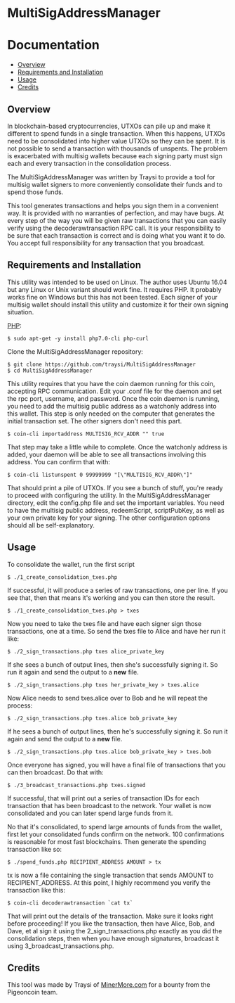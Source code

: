 MultiSigAddressManager
============

Documentation
=============

* [Overview](#overview)
* [Requirements and Installation](#installation)
* [Usage](#usage)
* [Credits](#credits)

Overview
--------

In blockchain-based cryptocurrencies, UTXOs can pile up and make it different to spend funds in a single transaction. When this happens, UTXOs need to be consolidated into higher value UTXOs so they can be spent. It is not possible to send a transaction with thousands of unspents. The problem is exacerbated with multisig wallets because each signing party must sign each and every transaction in the consolidation process.

The MultiSigAddressManager was written by Traysi to provide a tool for multisig wallet signers to more conveniently consolidate their funds and to spend those funds.

This tool generates transactions and helps you sign them in a convenient way. It is provided with no warranties of perfection, and may have bugs. At every step of the way you will be given raw transactions that you can easily verify using the decoderawtransaction RPC call. It is your responsibility to be sure that each transaction is correct and is doing what you want it to do. You accept full responsibility for any transaction that you broadcast.

Requirements and Installation
------------

This utility was intended to be used on Linux. The author uses Ubuntu 16.04 but any Linux or Unix variant should work fine. It requires PHP. It probably works fine on Windows but this has not been tested. Each signer of your multisig wallet should install this utility and customize it for their own signing situation.

[PHP](http://php.net):

    $ sudo apt-get -y install php7.0-cli php-curl

Clone the MultiSigAddressManager repository:

    $ git clone https://github.com/traysi/MultiSigAddressManager
    $ cd MultiSigAddressManager

This utility requires that you have the coin daemon running for this coin, accepting RPC communication. Edit your .conf file for the daemon and set the rpc port, username, and password. Once the coin daemon is running, you need to add the multisig public address as a watchonly address into this wallet. This step is only needed on the computer that generates the initial transaction set. The other signers don't need this part.

    $ coin-cli importaddress MULTISIG_RCV_ADDR "" true

That step may take a little while to complete. Once the watchonly address is added, your daemon will be able to see all transactions involving this address. You can confirm that with:

    $ coin-cli listunspent 0 99999999 "[\"MULTISIG_RCV_ADDR\"]"

That should print a pile of UTXOs. If you see a bunch of stuff, you're ready to proceed with configuring the utility. In the MultiSigAddressManager directory, edit the config.php file and set the important variables. You need to have the multisig public address, redeemScript, scriptPubKey, as well as your own private key for your signing. The other configuration options should all be self-explanatory.

Usage
-----

To consolidate the wallet, run the first script

    $ ./1_create_consolidation_txes.php 

If successful, it will produce a series of raw transactions, one per line. If you see that, then that means it's working and you can then store the result.

    $ ./1_create_consolidation_txes.php > txes

Now you need to take the txes file and have each signer sign those transactions, one at a time. So send the txes file to Alice and have her run it like:

    $ ./2_sign_transactions.php txes alice_private_key 

If she sees a bunch of output lines, then she's successfully signing it. So run it again and send the output to a **new** file.

    $ ./2_sign_transactions.php txes her_private_key > txes.alice

Now Alice needs to send txes.alice over to Bob and he will repeat the process:

    $ ./2_sign_transactions.php txes.alice bob_private_key 

If he sees a bunch of output lines, then he's successfully signing it. So run it again and send the output to a **new** file.

    $ ./2_sign_transactions.php txes.alice bob_private_key > txes.bob

Once everyone has signed, you will have a final file of transactions that you can then broadcast. Do that with:

    $ ./3_broadcast_transactions.php txes.signed

If successful, that will print out a series of transaction IDs for each transaction that has been broadcast to the network. Your wallet is now consolidated and you can later spend large funds from it.

No that it's consolidated, to spend large amounts of funds from the wallet, first let your consolidated funds confirm on the network. 100 confirmations is reasonable for most fast blockchains. Then generate the spending transaction like so:

    $ ./spend_funds.php RECIPIENT_ADDRESS AMOUNT > tx

tx is now a file containing the single transaction that sends AMOUNT to RECIPIENT_ADDRESS. At this point, I highly recommend you verify the transaction like this:

    $ coin-cli decoderawtransaction `cat tx`

That will print out the details of the transaction. Make sure it looks right before proceeding! If you like the transaction, then have Alice, Bob, and Dave, et al sign it using the 2_sign_transactions.php exactly as you did the consolidation steps, then when you have enough signatures, broadcast it using 3_broadcast_transactions.php.

Credits
-----

This tool was made by Traysi of [MinerMore.com](https://minermore.com/) for a bounty from the Pigeoncoin team.
